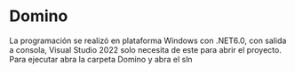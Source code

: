 # Domino
La  programación se realizó en plataforma Windows con .NET6.0, con salida a consola, Visual Studio 2022 solo necesita 
de este para abrir el proyecto. 
Para ejecutar abra la carpeta Domino y abra el sln
